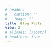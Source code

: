 ```yaml
---
# header:
#   caption: ""
#   image: ""
title: Blog Posts
view: 2
# aliases: [/post/]
# headless: true
---
```

